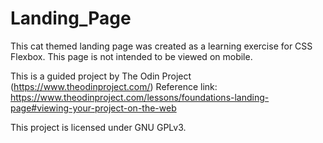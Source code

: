 # Landing_Page

This cat themed landing page was created as a learning exercise for CSS Flexbox. This page is not intended to be viewed on mobile.

This is a guided project by The Odin Project (https://www.theodinproject.com/)
Reference link: https://www.theodinproject.com/lessons/foundations-landing-page#viewing-your-project-on-the-web

This project is licensed under GNU GPLv3.